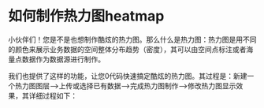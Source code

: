 # 如何制作热力图heatmap

小伙伴们！您是不是也想制作酷炫的热力图。那么什么是热力图：热力图是用不同的颜色来展示业务数据的空间整体分布趋势（密度），其可以由空间点标注或者海量点数据作为数据源进行制作。

我们也提供了这样的功能，让您0代码快速搞定酷炫的热力图。其过程是：新建一个热力图图层—>上传或选择已有数据—>完成热力图制作—>修改热力图显示效果，其详细过程如下：